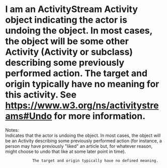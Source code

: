 I am an ActivityStream Activity object indicating the actor is undoing the object. In most cases, the object will be some other Activity (Activity or subclass) describing some previously performed action. The target and origin typically have no meaning for this activity. See https://www.w3.org/ns/activitystreams#Undo for more information.
==========
 Notes:  
                Indicates that the actor is undoing the
                object. In most cases, the object will be an Activity describing some previously performed action (for instance, a person may have previously "liked" an article but, for whatever reason, might choose to undo that like at some later point in time).
               
                The target and origin typically have no defined meaning.
                
